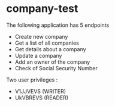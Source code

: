 # company-test

The following application has 5 endpoints 

* Create new company 
* Get a list of all companies
* Get details about a company
* Update a company
* Add an owner of the company
* Check of Social Security Number

Two user privileges :
- V1JJVEVS (WRITER)
- UkVBREVS (READER)